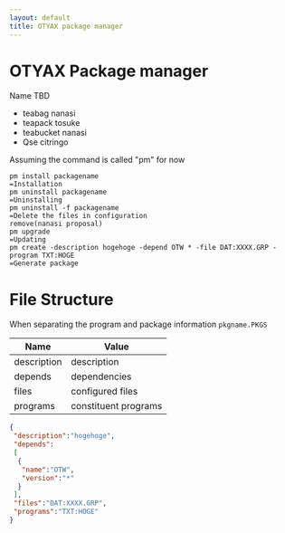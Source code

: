 ```yaml
---
layout: default
title: OTYAX package manager
---
```

# OTYAX Package manager
Name TBD

* teabag nanasi
* teapack tosuke
* teabucket nanasi
* Qse citringo

Assuming the command is called "pm" for now

```
pm install packagename
=Installation
pm uninstall packagename
=Uninstalling
pm uninstall -f packagename
=Delete the files in configuration
remove(nanasi proposal)
pm upgrade
=Updating
pm create -description hogehoge -depend OTW * -file DAT:XXXX.GRP -program TXT:HOGE
=Generate package
```

# File Structure
When separating the program and package information
`pkgname.PKGS`

|Name|Value|
|---|---|
|description|description|
|depends|dependencies|
|files|configured files|
|programs|constituent programs|

``` json
{
 "description":"hogehoge",
 "depends":
 [
  {
   "name":"OTW",
   "version":"*"
  }
 ],
 "files":"DAT:XXXX.GRP",
 "programs":"TXT:HOGE"
}
```
